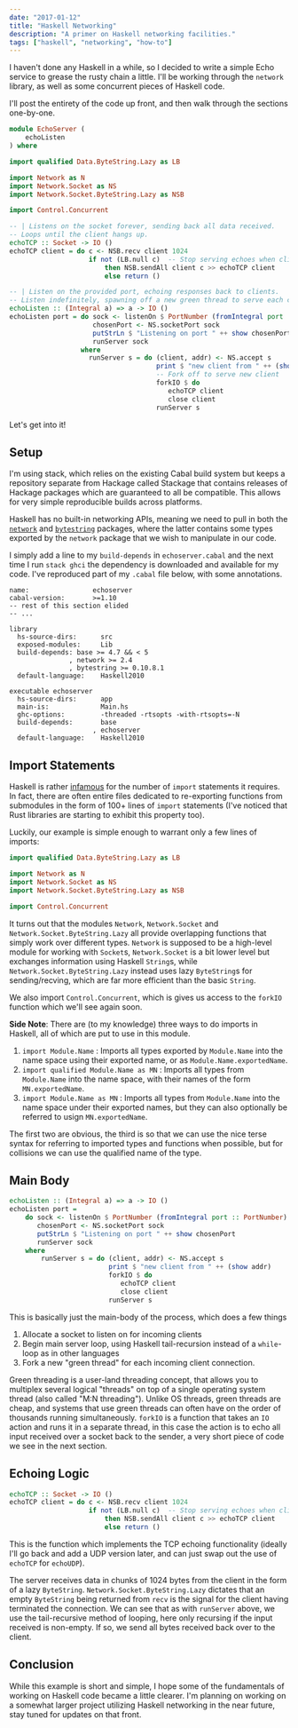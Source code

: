 ```yaml
---
date: "2017-01-12"
title: "Haskell Networking"
description: "A primer on Haskell networking facilities."
tags: ["haskell", "networking", "how-to"]
---
```


I haven't done any Haskell in a while, so I decided to write a simple Echo service to grease the
rusty chain a little. I'll be working through the `network` library, as well as some concurrent
pieces of Haskell code.

I'll post the entirety of the code up front, and then walk through the sections one-by-one.

```haskell
module EchoServer (
    echoListen
) where

import qualified Data.ByteString.Lazy as LB

import Network as N
import Network.Socket as NS
import Network.Socket.ByteString.Lazy as NSB

import Control.Concurrent

-- | Listens on the socket forever, sending back all data received.
-- Loops until the client hangs up.
echoTCP :: Socket -> IO ()
echoTCP client = do c <- NSB.recv client 1024
                    if not (LB.null c)  -- Stop serving echoes when client hangs up
                        then NSB.sendAll client c >> echoTCP client
                        else return ()

-- | Listen on the provided port, echoing responses back to clients.
-- Listen indefinitely, spawning off a new green thread to serve each client.
echoListen :: (Integral a) => a -> IO ()
echoListen port = do sock <- listenOn $ PortNumber (fromIntegral port :: PortNumber)
                     chosenPort <- NS.socketPort sock
                     putStrLn $ "Listening on port " ++ show chosenPort
                     runServer sock
                  where
                    runServer s = do (client, addr) <- NS.accept s
                                     print $ "new client from " ++ (show addr)
                                     -- Fork off to serve new client
                                     forkIO $ do
                                        echoTCP client
                                        close client
                                     runServer s

```

Let's get into it!

## Setup

I'm using stack, which relies on the existing Cabal build system but keeps a repository separate
from Hackage called Stackage that contains releases of Hackage packages which are guaranteed to
all be compatible. This allows for very simple reproducible builds across platforms.

Haskell has no built-in networking APIs, meaning we need to pull in both the
[`network`](https://hackage.haskell.org/package/network) and
[`bytestring`](https://hackage.haskell.org/package/bytestring) packages, where the latter contains
some types exported by the `network` package that we wish to manipulate in our code.

I simply add a line to my `build-depends` in `echoserver.cabal` and the next time I run `stack
ghci` the dependency is downloaded and available for my code. I've reproduced part of my `.cabal`
file below, with some annotations.

```
name:                echoserver
cabal-version:       >=1.10
-- rest of this section elided
-- ...

library
  hs-source-dirs:      src
  exposed-modules:     Lib
  build-depends: base >= 4.7 && < 5
               , network >= 2.4
               , bytestring >= 0.10.8.1
  default-language:    Haskell2010

executable echoserver
  hs-source-dirs:      app
  main-is:             Main.hs
  ghc-options:         -threaded -rtsopts -with-rtsopts=-N
  build-depends:       base
                     , echoserver
  default-language:    Haskell2010
```

## Import Statements

Haskell is rather [infamous](https://twitter.com/GabrielG439/status/701871069607505921) for the
number of `import` statements it requires. In fact, there are often entire files dedicated to
re-exporting functions from submodules in the form of 100+ lines of `import` statements (I've
noticed that Rust libraries are starting to exhibit this property too).

Luckily, our example is simple enough to warrant only a few lines of imports:

```haskell
import qualified Data.ByteString.Lazy as LB

import Network as N
import Network.Socket as NS
import Network.Socket.ByteString.Lazy as NSB

import Control.Concurrent
```

It turns out that the modules `Network`, `Network.Socket` and `Network.Socket.ByteString.Lazy` all
provide overlapping functions that simply work over different types. `Network` is supposed to be a
high-level module for working with `Socket`s, `Network.Socket` is a bit lower level but exchanges
information using Haskell `String`s, while `Network.Socket.ByteString.Lazy` instead uses lazy
`ByteString`s for sending/recving, which are far more efficient than the basic `String`.

We also import `Control.Concurrent`, which is gives us access to the `forkIO` function which we'll
see again soon.


**Side Note**: There are (to my knowledge) three ways to do imports in Haskell, all of which are
put to use in this module.

1. `import Module.Name` : Imports all types exported by `Module.Name` into the name space using
   their exported name, or as `Module.Name.exportedName`.
2. `import qualified Module.Name as MN` : Imports all types from `Module.Name` into the name space,
   with their names of the form `MN.exportedName`.
3. `import Module.Name as MN` : Imports all types from `Module.Name` into the name space under
   their exported names, but they can also optionally be referred to usign `MN.exportedName`.

The first two are obvious, the third is so that we can use the nice terse syntax for referring to
imported types and functions when possible, but for collisions we can use the qualified name of the
type.

## Main Body

```haskell
echoListen :: (Integral a) => a -> IO ()
echoListen port =
    do sock <- listenOn $ PortNumber (fromIntegral port :: PortNumber) -- (1) Allocate socket
       chosenPort <- NS.socketPort sock
       putStrLn $ "Listening on port " ++ show chosenPort
       runServer sock                                                  -- (2) Server loop
    where
        runServer s = do (client, addr) <- NS.accept s
                         print $ "new client from " ++ (show addr)
                         forkIO $ do                                   -- (3) Fork new green thread per-client
                            echoTCP client
                            close client
                         runServer s
```

This is basically just the main-body of the process, which does a few things

1. Allocate a socket to listen on for incoming clients
2. Begin main server loop, using Haskell tail-recursion instead of a `while`-loop as in other
   languages
3. Fork a new "green thread" for each incoming client connection.

Green threading is a user-land threading concept, that allows you to multiplex several logical
"threads" on top of a single operating system thread (also called "M:N threading"). Unlike OS
threads, green threads are cheap, and systems that use green threads can often have on the order of
thousands running simultaneously. `forkIO` is a function that takes an `IO` action and runs it in a
separate thread, in this case the action is to echo all input received over a socket back to the
sender, a very short piece of code we see in the next section.

## Echoing Logic

```haskell
echoTCP :: Socket -> IO ()
echoTCP client = do c <- NSB.recv client 1024
                    if not (LB.null c)  -- Stop serving echoes when client hangs up
                        then NSB.sendAll client c >> echoTCP client
                        else return ()
```

This is the function which implements the TCP echoing functionality (ideally I'll go back and add a
UDP version later, and can just swap out the use of `echoTCP` for `echoUDP`).

The server receives data in chunks of 1024 bytes from the client in the form of a lazy
`ByteString`. `Network.Socket.ByteString.Lazy` dictates that an empty `ByteString` being returned
from `recv` is the signal for the client having terminated the connection. We can see that as with
`runServer` above, we use the tail-recursive method of looping, here only recursing if the input
received is non-empty. If so, we send all bytes received back over to the client.

## Conclusion

While this example is short and simple, I hope some of the fundamentals of working on Haskell code
became a little clearer. I'm planning on working on a somewhat larger project utilizing Haskell
networking in the near future, stay tuned for updates on that front.

